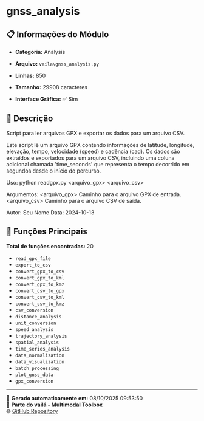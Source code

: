 # gnss_analysis

## 📋 Informações do Módulo

- **Categoria:** Analysis
- **Arquivo:** `vaila\gnss_analysis.py`
- **Linhas:** 850
- **Tamanho:** 29908 caracteres


- **Interface Gráfica:** ✅ Sim

## 📖 Descrição


Script para ler arquivos GPX e exportar os dados para um arquivo CSV.

Este script lê um arquivo GPX contendo informações de latitude, longitude, elevação, tempo, velocidade (speed) e cadência (cad).
Os dados são extraídos e exportados para um arquivo CSV, incluindo uma coluna adicional chamada 'time_seconds' que
representa o tempo decorrido em segundos desde o início do percurso.

Uso:
    python readgpx.py <arquivo_gpx> <arquivo_csv>

Argumentos:
    <arquivo_gpx>   Caminho para o arquivo GPX de entrada.
    <arquivo_csv>   Caminho para o arquivo CSV de saída.

Autor: Seu Nome
Data: 2024-10-13


## 🔧 Funções Principais

**Total de funções encontradas:** 20

- `read_gpx_file`
- `export_to_csv`
- `convert_gpx_to_csv`
- `convert_gpx_to_kml`
- `convert_gpx_to_kmz`
- `convert_csv_to_gpx`
- `convert_csv_to_kml`
- `convert_csv_to_kmz`
- `csv_conversion`
- `distance_analysis`
- `unit_conversion`
- `speed_analysis`
- `trajectory_analysis`
- `spatial_analysis`
- `time_series_analysis`
- `data_normalization`
- `data_visualization`
- `batch_processing`
- `plot_gnss_data`
- `gpx_conversion`




---

📅 **Gerado automaticamente em:** 08/10/2025 09:53:50  
🔗 **Parte do vailá - Multimodal Toolbox**  
🌐 [GitHub Repository](https://github.com/vaila-multimodaltoolbox/vaila)
